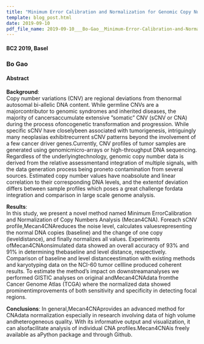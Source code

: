 ```yaml
---
title: "Minimum Error Calibration and Normalization for Genomic Copy Number Analysis"
template: blog_post.html 
date: 2019-09-10
pdf_file_name: 2019-09-10___Bo-Gao__Minimum-Error-Calibration-and-Normalization-for-Genomic-Copy-Number-Analysis__BC2_Basel_poster.pdf
---
```


#### BC2 2019, Basel
### Bo Gao

#### Abstract

**Background**:  
Copy number variations (CNV) are regional deviations from thenormal autosomal bi-allelic DNA content. While germline CNVs are a majorcontributor to genomic syndromes and inherited diseases, the majority of cancersaccumulate extensive ”somatic” CNV (sCNV or CNA) during the process ofoncogenetic transformation and progression. While specific sCNV have closelybeen associated with tumorigenesis, intriguingly many neoplasias exhibitrecurrent sCNV patterns beyond the involvement of a few cancer driver genes.Currently, CNV profiles of tumor samples are generated using genomicmicro-arrays or high-throughput DNA sequencing. Regardless of the underlyingtechnology, genomic copy number data is derived from the relative assessmentand integration of multiple signals, with the data generation process being proneto contamination from several sources. Estimated copy number values have noabsolute and linear correlation to their corresponding DNA levels, and the extentof deviation differs between sample profiles which poses a great challenge fordata integration and comparison in large scale genome analysis.<!--more-->

**Results**:  
In this study, we present a novel method named Minimum ErrorCalibration and Normalization of Copy Numbers Analysis (Mecan4CNA). Foreach sCNV profile,Mecan4CNAreduces the noise level, calculates valuesrepresenting the normal DNA copies (baseline) and the change of one copy (leveldistance), and finally normalizes all values. Experiments ofMecan4CNAonsimulated data showed an overall accuracy of 93% and 91% in determining thebaseline and level distance, respectively. Comparison of baseline and level distanceestimation with existing methods and karyotyping data on the NCI-60 tumor cellline produced coherent results. To estimate the method’s impact on downstreamanalyses we performed GISTIC analyses on original andMecan4CNAdata fromthe Cancer Genome Atlas (TCGA) where the normalized data showed prominentimprovements of both sensitivity and specificity in detecting focal regions.

**Conclusions**: 
In general,Mecan4CNAprovides an advanced method for CNAdata normalization especially in research involving data of high volume andheterogeneous quality. With its informative output and visualization, it can alsofacilitate analysis of individual CNA profiles.Mecan4CNAis freely available as aPython package and through Github.




